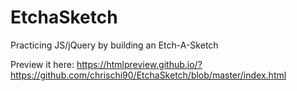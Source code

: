 # EtchaSketch
Practicing JS/jQuery by building an Etch-A-Sketch

Preview it here: https://htmlpreview.github.io/?https://github.com/chrischi90/EtchaSketch/blob/master/index.html
